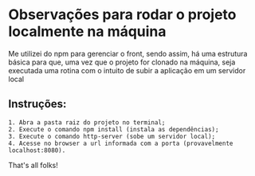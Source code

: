 # Observações para rodar o projeto localmente na máquina
Me utilizei do npm para gerenciar o front, sendo assim, há uma estrutura básica para que, uma vez que o projeto for clonado
na máquina, seja executada uma rotina com o intuito de subir a aplicação em um servidor local

## Instruções:

	1. Abra a pasta raiz do projeto no terminal;
	2. Execute o comando npm install (instala as dependências);
	3. Execute o comando http-server (sobe um servidor local);
	4. Acesse no browser a url informada com a porta (provavelmente localhost:8080).

That's all folks!
